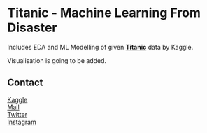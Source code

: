 # Titanic - Machine Learning From Disaster

Includes EDA and ML Modelling of given **[Titanic]([https://www.kaggle.com/c/titanic])** data by Kaggle.

Visualisation is going to be added.

## Contact

[Kaggle](https://www.kaggle.com/barankutluay) \
[Mail](mailto:barankutluay19@gmail.com) \
[Twitter](https://www.twitter.com/baronashorr) \
[Instagram](https://www.instagram.com/baran.kutluay)
